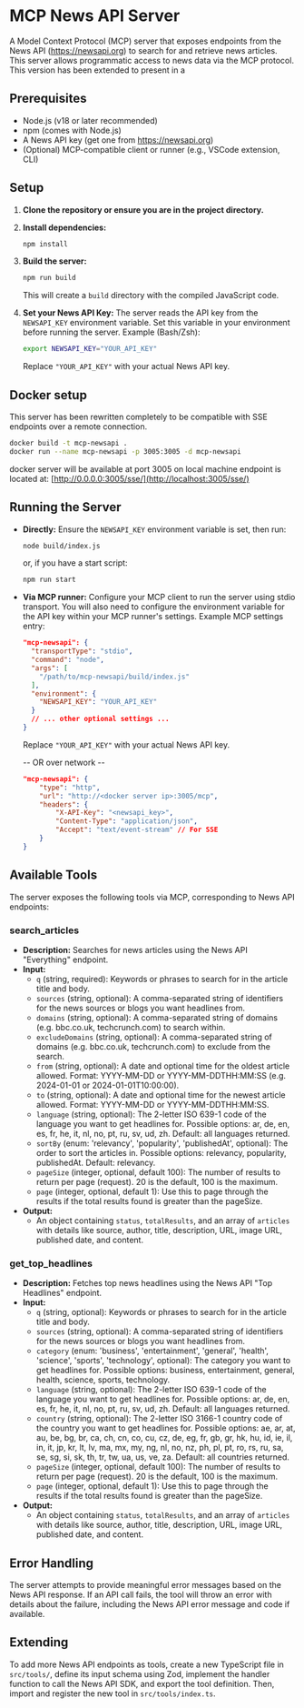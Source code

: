 # MCP News API Server

A Model Context Protocol (MCP) server that exposes endpoints from the News API (https://newsapi.org) to search for and retrieve news articles. This server allows programmatic access to news data via the MCP protocol. This version has been extended to present in a 

## Prerequisites

- Node.js (v18 or later recommended)
- npm (comes with Node.js)
- A News API key (get one from https://newsapi.org)
- (Optional) MCP-compatible client or runner (e.g., VSCode extension, CLI)

## Setup

1. **Clone the repository or ensure you are in the project directory.**

2. **Install dependencies:**
   ```bash
   npm install
   ```

3. **Build the server:**
   ```bash
   npm run build
   ```
   This will create a `build` directory with the compiled JavaScript code.

4. **Set your News API Key:**
   The server reads the API key from the `NEWSAPI_KEY` environment variable. Set this variable in your environment before running the server.
   Example (Bash/Zsh):
   ```bash
   export NEWSAPI_KEY="YOUR_API_KEY"
   ```
   Replace `"YOUR_API_KEY"` with your actual News API key.

## Docker setup
   This server has been rewritten completely to be compatible with SSE endpoints over a remote connection.

   ```bash
   docker build -t mcp-newsapi .
   docker run --name mcp-newsapi -p 3005:3005 -d mcp-newsapi
   ```

   docker server will be available at port 3005 on local machine
   endpoint is located at: [http://0.0.0.0:3005/sse/](http://localhost:3005/sse/)


## Running the Server

- **Directly:**
  Ensure the `NEWSAPI_KEY` environment variable is set, then run:
  ```bash
  node build/index.js
  ```
  or, if you have a start script:
  ```bash
  npm run start
  ```

- **Via MCP runner:**
  Configure your MCP client to run the server using stdio transport. You will also need to configure the environment variable for the API key within your MCP runner's settings.
  Example MCP settings entry:
  ```json
  "mcp-newsapi": {
    "transportType": "stdio",
    "command": "node",
    "args": [
      "/path/to/mcp-newsapi/build/index.js"
    ],
    "environment": {
      "NEWSAPI_KEY": "YOUR_API_KEY"
    }
    // ... other optional settings ...
  }
  ```
  Replace `"YOUR_API_KEY"` with your actual News API key.

  -- OR over network --
  ```json
  "mcp-newsapi": {
      "type": "http",
      "url": "http://<docker server ip>:3005/mcp",
      "headers": {
          "X-API-Key": "<newsapi_key>",
          "Content-Type": "application/json",
          "Accept": "text/event-stream" // For SSE
      }
  }
  ```

## Available Tools

The server exposes the following tools via MCP, corresponding to News API endpoints:

### **search_articles**
- **Description:** Searches for news articles using the News API "Everything" endpoint.
- **Input:**
  - `q` (string, required): Keywords or phrases to search for in the article title and body.
  - `sources` (string, optional): A comma-separated string of identifiers for the news sources or blogs you want headlines from.
  - `domains` (string, optional): A comma-separated string of domains (e.g. bbc.co.uk, techcrunch.com) to search within.
  - `excludeDomains` (string, optional): A comma-separated string of domains (e.g. bbc.co.uk, techcrunch.com) to exclude from the search.
  - `from` (string, optional): A date and optional time for the oldest article allowed. Format: YYYY-MM-DD or YYYY-MM-DDTHH:MM:SS (e.g. 2024-01-01 or 2024-01-01T10:00:00).
  - `to` (string, optional): A date and optional time for the newest article allowed. Format: YYYY-MM-DD or YYYY-MM-DDTHH:MM:SS.
  - `language` (string, optional): The 2-letter ISO 639-1 code of the language you want to get headlines for. Possible options: ar, de, en, es, fr, he, it, nl, no, pt, ru, sv, ud, zh. Default: all languages returned.
  - `sortBy` (enum: 'relevancy', 'popularity', 'publishedAt', optional): The order to sort the articles in. Possible options: relevancy, popularity, publishedAt. Default: relevancy.
  - `pageSize` (integer, optional, default 100): The number of results to return per page (request). 20 is the default, 100 is the maximum.
  - `page` (integer, optional, default 1): Use this to page through the results if the total results found is greater than the pageSize.
- **Output:**
  - An object containing `status`, `totalResults`, and an array of `articles` with details like source, author, title, description, URL, image URL, published date, and content.

### **get_top_headlines**
- **Description:** Fetches top news headlines using the News API "Top Headlines" endpoint.
- **Input:**
  - `q` (string, optional): Keywords or phrases to search for in the article title and body.
  - `sources` (string, optional): A comma-separated string of identifiers for the news sources or blogs you want headlines from.
  - `category` (enum: 'business', 'entertainment', 'general', 'health', 'science', 'sports', 'technology', optional): The category you want to get headlines for. Possible options: business, entertainment, general, health, science, sports, technology.
  - `language` (string, optional): The 2-letter ISO 639-1 code of the language you want to get headlines for. Possible options: ar, de, en, es, fr, he, it, nl, no, pt, ru, sv, ud, zh. Default: all languages returned.
  - `country` (string, optional): The 2-letter ISO 3166-1 country code of the country you want to get headlines for. Possible options: ae, ar, at, au, be, bg, br, ca, ch, cn, co, cu, cz, de, eg, fr, gb, gr, hk, hu, id, ie, il, in, it, jp, kr, lt, lv, ma, mx, my, ng, nl, no, nz, ph, pl, pt, ro, rs, ru, sa, se, sg, si, sk, th, tr, tw, ua, us, ve, za. Default: all countries returned.
  - `pageSize` (integer, optional, default 100): The number of results to return per page (request). 20 is the default, 100 is the maximum.
  - `page` (integer, optional, default 1): Use this to page through the results if the total results found is greater than the pageSize.
- **Output:**
  - An object containing `status`, `totalResults`, and an array of `articles` with details like source, author, title, description, URL, image URL, published date, and content.

## Error Handling

The server attempts to provide meaningful error messages based on the News API response. If an API call fails, the tool will throw an error with details about the failure, including the News API error message and code if available.

## Extending

To add more News API endpoints as tools, create a new TypeScript file in `src/tools/`, define its input schema using Zod, implement the handler function to call the News API SDK, and export the tool definition. Then, import and register the new tool in `src/tools/index.ts`.

